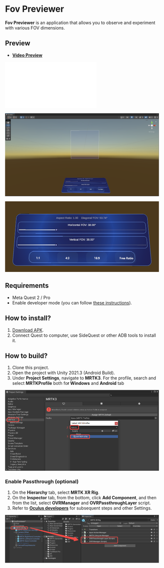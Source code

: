 # Fov Previewer

**Fov Previewer** is an application that allows you to observe and experiment with various FOV dimensions.

## Preview

- **[Video Preview](https://www.notion.so/tinyyoung-foxmail-com-2af6fe8836e24c9fb30de54fb11d9284)**

<iframe src="[//player.bilibili.com/player.html?aid=389421234&bvid=BV1Bd4y1y7nR&cid=872317834&page=1](https://player.bilibili.com/player.html?aid=389421234&bvid=BV1Bd4y1y7nR&cid=872317834&page=1)" scrolling="no" border="0" frameborder="no" framespacing="0" allowfullscreen="true"> </iframe>

![Untitled](Images/Untitled.png)

![Untitled](Images/Untitled%201.png)

## Requirements

- Meta Quest 2 / Pro
- Enable developer mode (you can follow [these instructions](https://developer.oculus.com/documentation/native/android/mobile-device-setup/)).

## How to install?

1. [Download APK](https://github.com/fabio914/EyeTrackingKeyboard/releases/latest/download/build.apk).
2. Connect Quest to computer, use SideQuest or other ADB tools to install it.

## How to build?

1. Clone this project.
2. Open the project with Unity 2021.3 (Android Build).
3. Under **Project Settings**, navigate to **MRTK3**. For the profile, search and select **MRTKProfile** both fo**r Windows** and **Android** tab

![Untitled](Images/Untitled%202.png)

### Enable Passthrough (optional)

1. On the **Hierarchy** tab, select **MRTK XR Rig**.
2. On the **Inspector** tab, from the bottom, click **Add Component**, and then from the list, select **OVRManager** and **OVRPassthroughLayer** script.
3. Refer to ****[Oculus developers](https://developer.oculus.com/documentation/unity/unity-passthrough/)**** for subsequent steps and other Settings.

![Untitled](Images/Untitled%203.png)